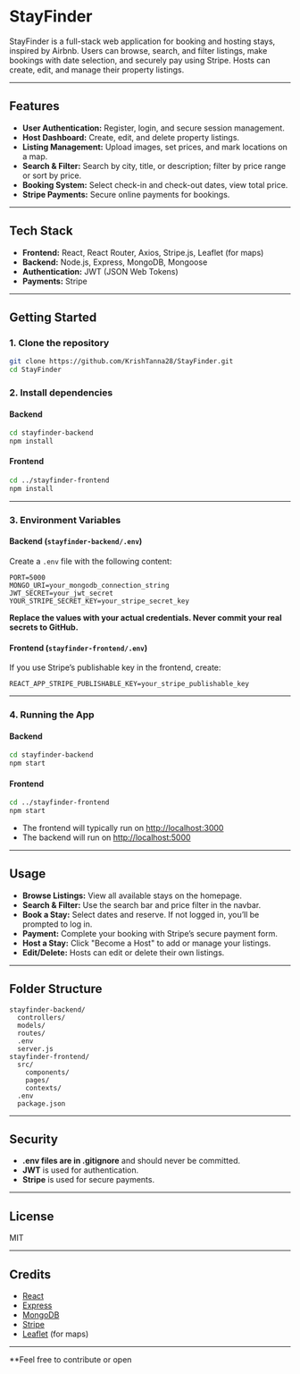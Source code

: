 # StayFinder

StayFinder is a full-stack web application for booking and hosting stays, inspired by Airbnb. Users can browse, search, and filter listings, make bookings with date selection, and securely pay using Stripe. Hosts can create, edit, and manage their property listings.

---

## Features

- **User Authentication:** Register, login, and secure session management.
- **Host Dashboard:** Create, edit, and delete property listings.
- **Listing Management:** Upload images, set prices, and mark locations on a map.
- **Search & Filter:** Search by city, title, or description; filter by price range or sort by price.
- **Booking System:** Select check-in and check-out dates, view total price.
- **Stripe Payments:** Secure online payments for bookings.

---

## Tech Stack

- **Frontend:** React, React Router, Axios, Stripe.js, Leaflet (for maps)
- **Backend:** Node.js, Express, MongoDB, Mongoose
- **Authentication:** JWT (JSON Web Tokens)
- **Payments:** Stripe

---

## Getting Started

### 1. Clone the repository

```sh
git clone https://github.com/KrishTanna28/StayFinder.git
cd StayFinder
```

### 2. Install dependencies

#### Backend

```sh
cd stayfinder-backend
npm install
```

#### Frontend

```sh
cd ../stayfinder-frontend
npm install
```

---

### 3. Environment Variables

#### Backend (`stayfinder-backend/.env`)

Create a `.env` file with the following content:

```
PORT=5000
MONGO_URI=your_mongodb_connection_string
JWT_SECRET=your_jwt_secret
YOUR_STRIPE_SECRET_KEY=your_stripe_secret_key
```

**Replace the values with your actual credentials. Never commit your real secrets to GitHub.**

#### Frontend (`stayfinder-frontend/.env`)

If you use Stripe’s publishable key in the frontend, create:

```
REACT_APP_STRIPE_PUBLISHABLE_KEY=your_stripe_publishable_key
```

---

### 4. Running the App

#### Backend

```sh
cd stayfinder-backend
npm start
```

#### Frontend

```sh
cd ../stayfinder-frontend
npm start
```

- The frontend will typically run on [http://localhost:3000](http://localhost:3000)
- The backend will run on [http://localhost:5000](http://localhost:5000)

---

## Usage

- **Browse Listings:** View all available stays on the homepage.
- **Search & Filter:** Use the search bar and price filter in the navbar.
- **Book a Stay:** Select dates and reserve. If not logged in, you’ll be prompted to log in.
- **Payment:** Complete your booking with Stripe’s secure payment form.
- **Host a Stay:** Click "Become a Host" to add or manage your listings.
- **Edit/Delete:** Hosts can edit or delete their own listings.

---

## Folder Structure

```
stayfinder-backend/
  controllers/
  models/
  routes/
  .env
  server.js
stayfinder-frontend/
  src/
    components/
    pages/
    contexts/
  .env
  package.json
```

---

## Security

- **.env files are in .gitignore** and should never be committed.
- **JWT** is used for authentication.
- **Stripe** is used for secure payments.

---

## License

MIT

---

## Credits

- [React](https://reactjs.org/)
- [Express](https://expressjs.com/)
- [MongoDB](https://www.mongodb.com/)
- [Stripe](https://stripe.com/)
- [Leaflet](https://leafletjs.com/) (for maps)

---

**Feel free to contribute or open
